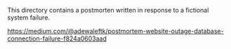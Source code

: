 This directory contains a postmorten written in response to a fictional system failure.

https://medium.com/@adewaleftk/postmortem-website-outage-database-connection-failure-f824a0603aad
